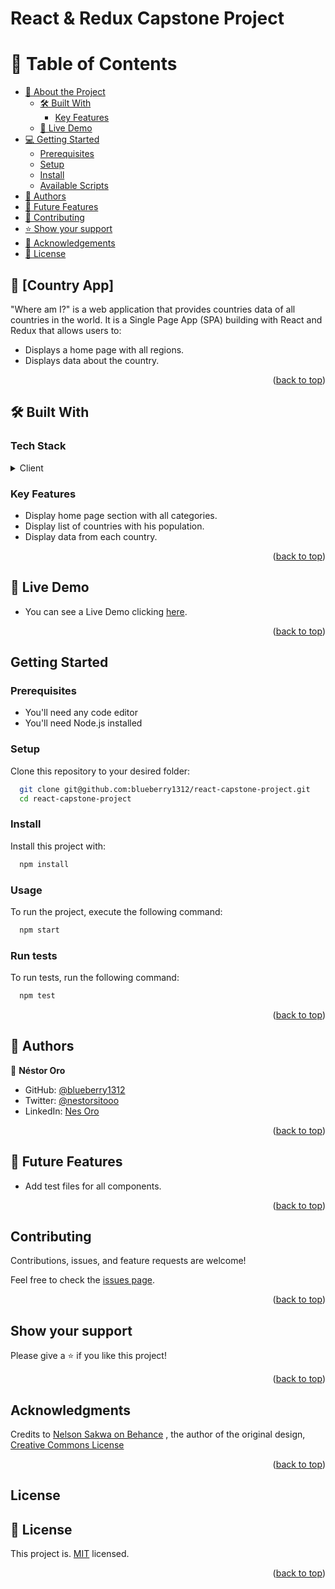<a name="readme-top"></a>

# React & Redux Capstone Project

<!-- TABLE OF CONTENTS -->

# 📗 Table of Contents

- [📖 About the Project](#about-project)
  - [🛠 Built With](#built-with)
    - [Key Features](#key-features)
  - [🚀 Live Demo](#live-demo)
- [💻 Getting Started](#getting-started)
  - [Prerequisites](#prerequisites)
  - [Setup](#setup)
  - [Install](#install)
  - [Available Scripts](#available-scripts)
- [👥 Authors](#authors)
- [🔭 Future Features](#future-features)
- [🤝 Contributing](#contributing)
- [⭐️ Show your support](#support)
- [🙏 Acknowledgements](#acknowledgements)
- [📝 License](#license)

<!-- PROJECT DESCRIPTION -->

## 📖 [Country App] <a name="about-project"></a>

"Where am I?" is a web application that provides countries data of all countries in the world. It is a Single Page App (SPA) building with React and Redux that allows users to:
- Displays a home page with all regions.
- Displays data about the country.

<p align="right">(<a href="#readme-top">back to top</a>)</p>

## 🛠 Built With <a name="built-with"></a>

### Tech Stack <a name="tech-stack"></a>

<details>
  <summary>Client</summary>
  <ul>
    <li><a href="">React</a></li>
    <li><a href="">CSS</a></li>
    <li><a href="">Redux</a></li>
  </ul>
</details>

### Key Features <a name="key-features"></a>

- Display home page section with all categories.
- Display list of countries with his population.
- Display data from each country.


<p align="right">(<a href="#readme-top">back to top</a>)</p>

## 🚀 Live Demo <a name="live-demo"></a>

- You can see a Live Demo clicking [here](https://react-capstone-project-lmyd.onrender.com).

<p align="right">(<a href="#readme-top">back to top</a>)</p>


## Getting Started

### Prerequisites

- You'll need any code editor 
- You'll need Node.js installed

<!--
Example command:
```sh
 gem install rails
```
 -->

### Setup

Clone this repository to your desired folder:

```sh
  git clone git@github.com:blueberry1312/react-capstone-project.git
  cd react-capstone-project
```

### Install

Install this project with:

```sh
  npm install
```

### Usage

To run the project, execute the following command:

```sh
  npm start
```

### Run tests

To run tests, run the following command:

```sh
  npm test
```

<p align="right">(<a href="#readme-top">back to top</a>)</p>

## 👥 Authors <a name="authors"></a>


👤 **Néstor Oro**

- GitHub: [@blueberry1312](https://github.com/blueberry1312)
- Twitter: [@nestorsitooo](https://twitter.com/nestorsitooo)
- LinkedIn: [Nes Oro](https://www.linkedin.com/in/nes-oro-658570225/)


<p align="right">(<a href="#readme-top">back to top</a>)</p>

## 🔭 Future Features <a name="future-features"></a>

- Add test files for all components.


<p align="right">(<a href="#readme-top">back to top</a>)</p>


## Contributing

Contributions, issues, and feature requests are welcome!

Feel free to check the [issues page](https://github.com/blueberry1312/react-capstone-project/issues).

<p align="right">(<a href="#readme-top">back to top</a>)</p>

## Show your support

Please give a ⭐️ if you like this project!

<p align="right">(<a href="#readme-top">back to top</a>)</p>

## Acknowledgments

Credits to [Nelson Sakwa on Behance](https://www.behance.net/sakwadesignstudio) , the author of the original design, [Creative Commons License](https://creativecommons.org/licenses/by-nc/4.0/)

<p align="right">(<a href="#readme-top">back to top</a>)</p>

## License
<!-- LICENSE -->

## 📝 License <a name="license"></a>

This project is. [MIT](./LICENSE) licensed.


<p align="right">(<a href="#readme-top">back to top</a>)</p>